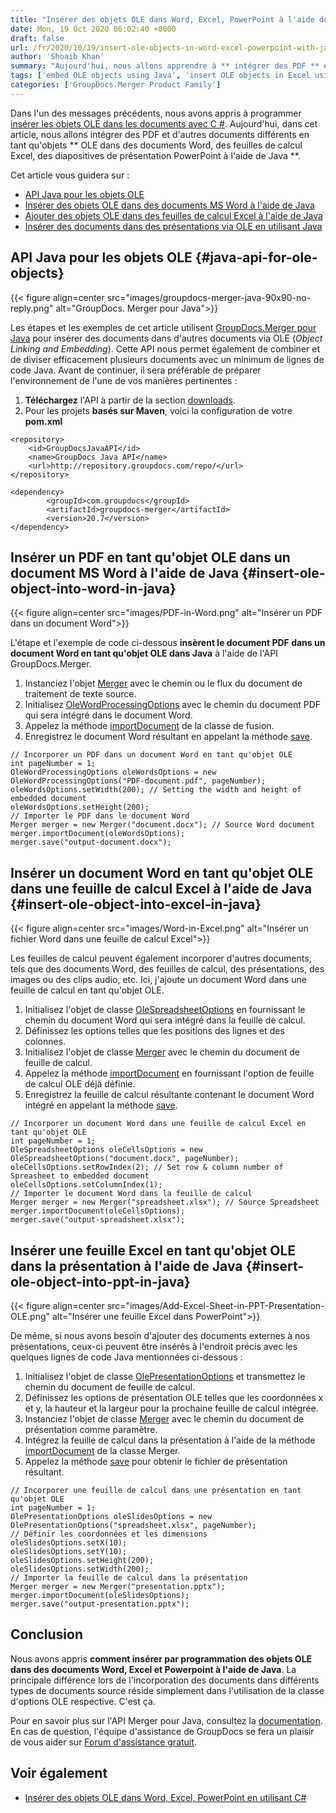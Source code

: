 ```yaml
---
title: "Insérer des objets OLE dans Word, Excel, PowerPoint à l'aide de Java"
date: Mon, 19 Oct 2020 06:02:40 +0000
draft: false
url: /fr/2020/10/19/insert-ole-objects-in-word-excel-powerpoint-with-java/
author: 'Shoaib Khan'
summary: "Aujourd'hui, nous allons apprendre à ** intégrer des PDF ** et d'autres documents différents ** en tant qu'objets OLE dans des fichiers Word, Excel, PowerPoint à l'aide de Java **. Pour intégrer les documents via **Object Linking and Embedding**, nous utiliserons l'API GroupDocs.Merger pour Java qui nous permet également de combiner/fusionner et diviser efficacement plusieurs documents avec un minimum de lignes de code Java."
tags: ['embed OLE objects using Java', 'insert OLE objects in Excel using Java', 'insert OLE objects in java', 'insert OLE objects in presentations using Java', 'insert OLE objects in Word using Java']
categories: ['GroupDocs.Merger Product Family']
---
```


Dans l'un des messages précédents, nous avons appris à programmer [insérer les objets OLE dans les documents avec C #][1]. Aujourd'hui, dans cet article, nous allons intégrer des PDF et d'autres documents différents en tant qu'objets ** OLE dans des documents Word, des feuilles de calcul Excel, des diapositives de présentation PowerPoint à l'aide de Java **.

Cet article vous guidera sur :

* [API Java pour les objets OLE][2]
* [Insérer des objets OLE dans des documents MS Word à l'aide de Java][3]
* [Ajouter des objets OLE dans des feuilles de calcul Excel à l'aide de Java][4]
* [Insérer des documents dans des présentations via OLE en utilisant Java][5]

## API Java pour les objets OLE {#java-api-for-ole-objects}



{{< figure align=center src="images/groupdocs-merger-java-90x90-no-reply.png" alt="GroupDocs. Merger pour Java">}}


Les étapes et les exemples de cet article utilisent [GroupDocs.Merger pour Java][6] pour insérer des documents dans d'autres documents via OLE (_Object Linking and Embedding_). Cette API nous permet également de combiner et de diviser efficacement plusieurs documents avec un minimum de lignes de code Java. Avant de continuer, il sera préférable de préparer l'environnement de l'une de vos manières pertinentes :

1. **Téléchargez** l'API à partir de la section [downloads][7].
2. Pour les projets **basés sur Maven**, voici la configuration de votre **pom.xml**

```
<repository>
	<id>GroupDocsJavaAPI</id>
	<name>GroupDocs Java API</name>
	<url>http://repository.groupdocs.com/repo/</url>
</repository>
```
```
<dependency>
        <groupId>com.groupdocs</groupId>
        <artifactId>groupdocs-merger</artifactId>
        <version>20.7</version> 
</dependency>
```

## Insérer un PDF en tant qu'objet OLE dans un document MS Word à l'aide de Java {#insert-ole-object-into-word-in-java}



{{< figure align=center src="images/PDF-in-Word.png" alt="Insérer un PDF dans un document Word">}}


L'étape et l'exemple de code ci-dessous **insèrent le document PDF dans un document Word en tant qu'objet OLE dans Java** à l'aide de l'API GroupDocs.Merger.

1. Instanciez l'objet [Merger][8] avec le chemin ou le flux du document de traitement de texte source.
2. Initialisez [OleWordProcessingOptions][9] avec le chemin du document PDF qui sera intégré dans le document Word.
3. Appelez la méthode [importDocument][10] de la classe de fusion.
4. Enregistrez le document Word résultant en appelant la méthode [save][11].

```
// Incorporer un PDF dans un document Word en tant qu'objet OLE
int pageNumber = 1;
OleWordProcessingOptions oleWordsOptions = new OleWordProcessingOptions("PDF-document.pdf", pageNumber);
oleWordsOptions.setWidth(200); // Setting the width and height of embedded document
oleWordsOptions.setHeight(200);
// Importer le PDF dans le document Word
Merger merger = new Merger("document.docx"); // Source Word document
merger.importDocument(oleWordsOptions);
merger.save("output-document.docx");
```

## Insérer un document Word en tant qu'objet OLE dans une feuille de calcul Excel à l'aide de Java {#insert-ole-object-into-excel-in-java}



{{< figure align=center src="images/Word-in-Excel.png" alt="Insérer un fichier Word dans une feuille de calcul Excel">}}


Les feuilles de calcul peuvent également incorporer d'autres documents, tels que des documents Word, des feuilles de calcul, des présentations, des images ou des clips audio, etc. Ici, j'ajoute un document Word dans une feuille de calcul en tant qu'objet OLE.

1. Initialisez l'objet de classe [OleSpreadsheetOptions][12] en fournissant le chemin du document Word qui sera intégré dans la feuille de calcul.
2. Définissez les options telles que les positions des lignes et des colonnes.
3. Initialisez l'objet de classe [Merger][13] avec le chemin du document de feuille de calcul.
4. Appelez la méthode [importDocument][14] en fournissant l'option de feuille de calcul OLE déjà définie.
5. Enregistrez la feuille de calcul résultante contenant le document Word intégré en appelant la méthode [save][15].

```
// Incorporer un document Word dans une feuille de calcul Excel en tant qu'objet OLE
int pageNumber = 1;
OleSpreadsheetOptions oleCellsOptions = new OleSpreadsheetOptions("document.docx", pageNumber);
oleCellsOptions.setRowIndex(2); // Set row & column number of Spreasheet to embedded document
oleCellsOptions.setColumnIndex(1);
// Importer le document Word dans la feuille de calcul
Merger merger = new Merger("spreadsheet.xlsx"); // Source Spreadsheet
merger.importDocument(oleCellsOptions);
merger.save("output-spreadsheet.xlsx");
```

## Insérer une feuille Excel en tant qu'objet OLE dans la présentation à l'aide de Java {#insert-ole-object-into-ppt-in-java}



{{< figure align=center src="images/Add-Excel-Sheet-in-PPT-Presentation-OLE.png" alt="Insérer une feuille Excel dans PowerPoint">}}


De même, si nous avons besoin d'ajouter des documents externes à nos présentations, ceux-ci peuvent être insérés à l'endroit précis avec les quelques lignes de code Java mentionnées ci-dessous :

1. Initialisez l'objet de classe [OlePresentationOptions][16] et transmettez le chemin du document de feuille de calcul.
2. Définissez les options de présentation OLE telles que les coordonnées x et y, la hauteur et la largeur pour la prochaine feuille de calcul intégrée.
3. Instanciez l'objet de classe [Merger][17] avec le chemin du document de présentation comme paramètre.
4. Intégrez la feuille de calcul dans la présentation à l'aide de la méthode [importDocument][18] de la classe Merger.
5. Appelez la méthode [save][19] pour obtenir le fichier de présentation résultant.

```
// Incorporer une feuille de calcul dans une présentation en tant qu'objet OLE
int pageNumber = 1;
OlePresentationOptions oleSlidesOptions = new OlePresentationOptions("spreadsheet.xlsx", pageNumber);
// Définir les coordonnées et les dimensions
oleSlidesOptions.setX(10);
oleSlidesOptions.setY(10);
oleSlidesOptions.setHeight(200);
oleSlidesOptions.setWidth(200);
// Importer la feuille de calcul dans la présentation
Merger merger = new Merger("presentation.pptx");
merger.importDocument(oleSlidesOptions);
merger.save("output-presentation.pptx");
```

## Conclusion

Nous avons appris **comment insérer par programmation des objets OLE dans des documents Word, Excel et Powerpoint à l'aide de Java**. La principale différence lors de l'incorporation des documents dans différents types de documents source réside simplement dans l'utilisation de la classe d'options OLE respective. C'est ça.

Pour en savoir plus sur l'API Merger pour Java, consultez la [documentation][20]. En cas de question, l'équipe d'assistance de GroupDocs se fera un plaisir de vous aider sur [Forum d'assistance gratuit][21].

## Voir également

* [Insérer des objets OLE dans Word, Excel, PowerPoint en utilisant C#][22]







[1]: https://blog.groupdocs.com/2020/05/16/insert-ole-objects-in-word-excel-powerpoint-with-csharp/
[2]: #java-api-for-ole-objects
[3]: #insert-ole-object-into-word-in-java
[4]: #insert-ole-object-into-excel-in-java
[5]: #insert-ole-object-into-ppt-in-java
[6]: https://products.groupdocs.com/merger/java/
[7]: https://downloads.groupdocs.com/merger/java
[8]: https://apireference.groupdocs.com/merger/java/com.groupdocs.merger/Merger
[9]: https://apireference.groupdocs.com/merger/java/com.groupdocs.merger.domain.options/OleWordProcessingOptions
[10]: https://apireference.groupdocs.com/merger/java/com.groupdocs.merger/Merger#importDocument(com.groupdocs.merger.domain.options.interfaces.IImportDocumentOptions)
[11]: https://apireference.groupdocs.com/merger/java/com.groupdocs.merger/Merger#save(java.lang.String)
[12]: https://apireference.groupdocs.com/merger/java/com.groupdocs.merger.domain.options/OleSpreadsheetOptions
[13]: https://apireference.groupdocs.com/merger/java/com.groupdocs.merger/Merger
[14]: https://apireference.groupdocs.com/merger/java/com.groupdocs.merger/Merger#importDocument(com.groupdocs.merger.domain.options.interfaces.IImportDocumentOptions)
[15]: https://apireference.groupdocs.com/merger/java/com.groupdocs.merger/Merger#save(java.lang.String)
[16]: https://apireference.groupdocs.com/merger/java/com.groupdocs.merger.domain.options/OlePresentationOptions
[17]: https://apireference.groupdocs.com/merger/java/com.groupdocs.merger/Merger
[18]: https://apireference.groupdocs.com/merger/java/com.groupdocs.merger/Merger#importDocument(com.groupdocs.merger.domain.options.interfaces.IImportDocumentOptions)
[19]: https://apireference.groupdocs.com/merger/java/com.groupdocs.merger/Merger#save(java.lang.String)
[20]: https://docs.groupdocs.com/merger/java/
[21]: https://forum.groupdocs.com/c/merger
[22]: https://blog.groupdocs.com/2020/05/16/insert-ole-objects-in-word-excel-powerpoint-with-csharp/


